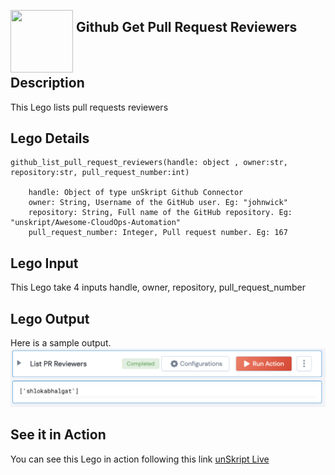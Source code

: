 [<img align="left" src="https://unskript.com/assets/favicon.png" width="100" height="100" style="padding-right: 5px">](https://unskript.com/assets/favicon.png) 
<h2>Github Get Pull Request Reviewers</h2>

<br>

## Description
This Lego lists pull requests reviewers

## Lego Details

    github_list_pull_request_reviewers(handle: object , owner:str, repository:str, pull_request_number:int)

        handle: Object of type unSkript Github Connector
        owner: String, Username of the GitHub user. Eg: "johnwick"
        repository: String, Full name of the GitHub repository. Eg: "unskript/Awesome-CloudOps-Automation"
        pull_request_number: Integer, Pull request number. Eg: 167

## Lego Input
This Lego take 4 inputs handle, owner, repository, pull_request_number

## Lego Output
Here is a sample output.
<img src="./1.png">


## See it in Action

You can see this Lego in action following this link [unSkript Live](https://us.app.unskript.io)